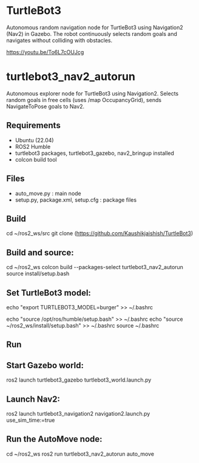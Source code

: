# TurtleBot3
Autonomous random navigation node for TurtleBot3 using Navigation2 (Nav2) in Gazebo.
The robot continuously selects random goals and navigates without colliding with obstacles.

https://youtu.be/To6L7cOUJcg

# turtlebot3_nav2_autorun

Autonomous explorer node for TurtleBot3 using Navigation2.
Selects random goals in free cells (uses /map OccupancyGrid), sends NavigateToPose goals to Nav2.

## Requirements
- Ubuntu (22.04)
- ROS2 Humble
- turtlebot3 packages, turtlebot3_gazebo, nav2_bringup installed
- colcon build tool

## Files
- auto_move.py : main node
- setup.py, package.xml, setup.cfg : package files

## Build
cd ~/ros2_ws/src
git clone (https://github.com/Kaushikjaishish/TurtleBot3)

## Build and source:
cd ~/ros2_ws
colcon build --packages-select turtlebot3_nav2_autorun
source install/setup.bash

## Set TurtleBot3 model:
echo "export TURTLEBOT3_MODEL=burger" >> ~/.bashrc

echo "source /opt/ros/humble/setup.bash" >> ~/.bashrc
echo "source ~/ros2_ws/install/setup.bash" >> ~/.bashrc
source ~/.bashrc


## Run
## Start Gazebo world:
ros2 launch turtlebot3_gazebo turtlebot3_world.launch.py

## Launch Nav2:
ros2 launch turtlebot3_navigation2 navigation2.launch.py use_sim_time:=true

## Run the AutoMove node:
cd ~/ros2_ws
ros2 run turtlebot3_nav2_autorun auto_move
